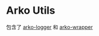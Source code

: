 # Arko Utils

包含了 [arko-logger](https://github.com/ArkoClub/arko-logger) 和 [arko-wrapper](https://github.com/ArkoClub/ArkoWrapper)
